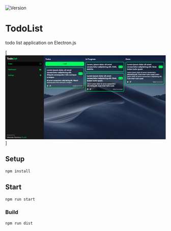 ![Version](https://img.shields.io/badge/version-1.0.0-blue.svg)

# TodoList
todo list application on Electron.js

[![TodoList screenshot](screenshots/screenshot.png)]

## Setup
```
npm install
```

## Start
```
npm run start
```
### Build
```
npm run dist
```
